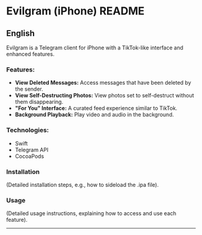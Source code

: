 # Evilgram (iPhone) README

## English

Evilgram is a Telegram client for iPhone with a TikTok-like interface and enhanced features.

### Features:

*   **View Deleted Messages:** Access messages that have been deleted by the sender.
*   **View Self-Destructing Photos:** View photos set to self-destruct without them disappearing.
*   **"For You" Interface:** A curated feed experience similar to TikTok.
*   **Background Playback:** Play video and audio in the background.

### Technologies:

*   Swift
*   Telegram API
*   CocoaPods

### Installation

(Detailed installation steps, e.g., how to sideload the .ipa file).

### Usage

(Detailed usage instructions, explaining how to access and use each feature).

---

